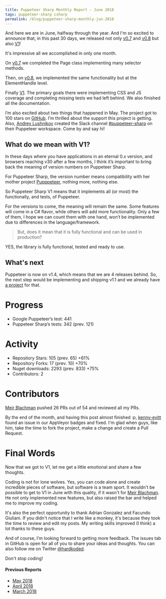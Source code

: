 ```yaml
---
title: Puppeteer Sharp Monthly Report - June 2018
tags: puppeteer-sharp csharp
permalink: /blog/puppeteer-sharp-monthly-jun-2018
---
```

 
And here we are in June, halfway through the year. And I'm so excited to announce that, in this past 30 days, we released not only [v0.7](https://github.com/hardkoded/puppeteer-sharp/releases/tag/v0.7) and [v0.8](https://github.com/hardkoded/puppeteer-sharp/releases/tag/v0.8) but also [V1](https://github.com/hardkoded/puppeteer-sharp/releases/tag/v1.0)!

It's impressive all we accomplished in only one month.

On [v0.7](https://www.hardkoded.com/blogs/puppeteer-sharp-v07-released) we completed the Page class implementing many selector methods.

Then, on [v0.8](https://github.com/hardkoded/puppeteer-sharp/releases/tag/v0.8), we implemented the same functionality but at the ElementHandle level.

Finally [V1](https://github.com/hardkoded/puppeteer-sharp/releases/tag/v0.8). The primary goals there were implementing CSS and JS coverage and completing missing tests we had left behind. We also finished all the documentation.

I’m also excited about two things that happened in May.
The project got to 100 stars on [GitHub](https://github.com/hardkoded/puppeteer-sharp). I’m thrilled about the support this project is getting.
Also, [Andrey Lushnikov](https://twitter.com/aslushnikov) created the Slack channel [#puppeteer-sharp](https://join.slack.com/t/puppeteer/shared_invite/enQtMzU4MjIyMDA5NTM4LTM1OTdkNDhlM2Y4ZGUzZDdjYjM5ZWZlZGFiZjc4MTkyYTVlYzIzYjU5NDIyNzgyMmFiNDFjN2UzNWU0N2ZhZDc) on their Puppeteer workspace. Come by and say hi!

## What do we mean with V1?

In these days where you have applications in an eternal 0.x version, and browsers reaching v30 after a few months, I think it’s important to bring back the meaning of version numbers on Puppeteer Sharp.

For Puppeteer Sharp, the version number means compatibility with her mother project [Pupppeteer](https://github.com/GoogleChrome/puppeteer), nothing more, nothing else.

So Puppeteer Sharp V1 means that it implements all (or most) the functionally, and tests, of Puppeteer. 

For the versions to come, the meaning will remain the same. Some features will come in a C# flavor, while others will add more functionality. Only a few of them, I hope we can count them with one hand, won’t be implemented due to differences in the language/framework.

>But, does it mean that it is fully functional and can be used in production?

YES, the library is fully functional, tested and ready to use.

## What's next

Puppeteer is now on v1.4, which means that we are 4 releases behind. So, the next step would be implementing and shipping v1.1 and we already have [a project]( https://github.com/hardkoded/puppeteer-sharp/projects/14) for that.

# Progress

* Google Puppeteer’s test: 441
* Puppeteer Sharp’s tests: 342 (prev. 121)

# Activity 

* Repository Stars: 105 (prev. 65) +61%
* Repository Forks: 17 (prev. 10) +70%
* Nuget downloads: 2293 (prev. 833) +75%
* Contributors: 2

# Contributors

[Meir Blachman](https://www.twitter.com/MeirBlachman) pushed 26 PRs out of 54 and reviewed all my PRs.

By the end of the month, and having this post almost finished :p, [kenny-evitt](https://github.com/kenny-evitt) found an issue in our AppVeyor badges and fixed. I'm glad when guys, like him, take the time to fork the project, make a change and create a Pull Request.

# Final Words

Now that we got to V1, let me get a little emotional and share a few thoughts. 

Coding is not for lone wolves. Yes, you can code alone and create incredible pieces of software, but software is a team sport.
It wouldn't be possible to get to V1 in June with this quality, if it wasn't for [Meir Blachman](https://www.twitter.com/MeirBlachman). He not only implemented new features, but also raised the bar and helped me to improve my coding.

It's also the perfect opportunity to thank Adrian Gonzalez and Facundo Giuliani. If you didn't notice that I write like a monkey, it's because they took the time to review and edit my posts. My writing skills improved (I think) a lot thanks to these guys.

And of course, I’m looking forward to getting more feedback. The issues tab in GitHub is open for all of you to share your ideas and thoughts. You can also follow me on Twitter [@hardkoded](https://twitter.com/hardkoded).

Don't stop coding!

#### Previous Reports
 * [May 2018](https://www.hardkoded.com/blogs/puppeteer-sharp-monthly-may-2018)
 * [April 2018](https://www.hardkoded.com/blogs/puppeteer-sharp-monthly-april-2018)
 * [March 2018](https://www.hardkoded.com/blogs/puppeteer-sharp-monthly-march-2018)


